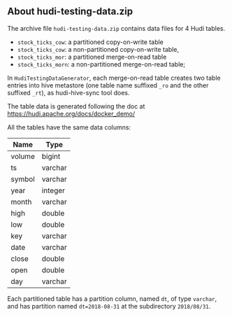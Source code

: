 ## About hudi-testing-data.zip

The archive file `hudi-testing-data.zip` contains data files for 4 Hudi tables.

- `stock_ticks_cow`: a partitioned copy-on-write table
- `stock_ticks_cow`: a non-partitioned copy-on-write table,
- `stock_ticks_mor`: a partitioned merge-on-read table
- `stock_ticks_morn`: a non-partitioned merge-on-read table;

In `HudiTestingDataGenerator`, each merge-on-read table creates two table entries into hive metastore
(one table name suffixed `_ro` and the other suffixed `_rt`), as hudi-hive-sync tool does.

The table data is generated following the doc at https://hudi.apache.org/docs/docker_demo/

All the tables have the same data columns:

| Name   | Type    |
|--------|---------|
| volume | bigint  |
| ts     | varchar |
| symbol | varchar |
| year   | integer |
| month  | varchar |
| high   | double  |
| low    | double  |
| key    | varchar |
| date   | varchar |
| close  | double  |
| open   | double  |
| day    | varchar |

Each partitioned table has a partition column, named `dt`, of type `varchar`,
and has partition named `dt=2018-08-31` at the subdirectory `2018/08/31`.
